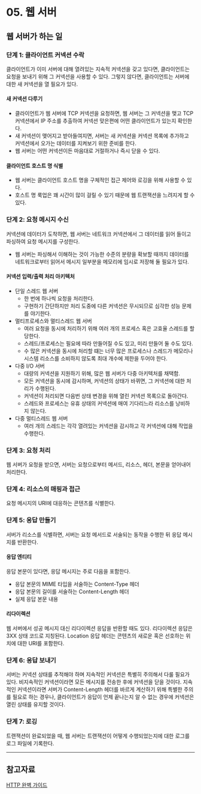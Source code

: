 # 05. 웹 서버

## 웹 서버가 하는 일

### 단계 1: 클라이언트 커넥션 수락
클라이언트가 이미 서버에 대해 열려있는 지속적 커넥션을 갖고 있다면, 클라이언트는 요청을 보내기 위해 그 커넥션을 사용할 수 있다.
그렇지 않다면, 클라이언트는 서버에 대한 새 커넥션을 열 필요가 있다.

#### 새 커넥션 다루기
* 클라이언트가 웹 서버에 TCP 커넥션을 요청하면, 웹 서버는 그 커넥션을 맺고 TCP 커넥션에서 IP 주소를 추출하여 커넥션 맞은편에 어떤 클라이언트가 있는지 확인한다.
* 새 커넥션이 맺어지고 받아들여지면, 서버는 새 커넥션을 커넥션 목록에 추가하고 커넥션에서 오가는 데이터를 지켜보기 위한 준비를 한다.
* 웹 서버는 어떤 커넥션이든 마음대로 거절하거나 즉시 닫을 수 있다.

#### 클라이언트 호스트 명 식별
* 웹 서버는 클라이언트 호스트 명을 구체적인 접근 제어와 로깅을 위해 사용할 수 있다.
* 호스트 명 룩업은 꽤 시간이 많이 걸릴 수 있기 때문에 웹 트랜잭션을 느려지게 할 수 있다.

### 단계 2: 요청 메시지 수신
커넥션에 데이터가 도착하면, 웹 서버는 네트워크 커넥션에서 그 데이터를 읽어 들이고 파싱하여 요청 메시지를 구성한다.

* 웹 서버는 파싱해서 이해하는 것이 가능한 수준의 분량을 확보할 때까지 데이터를 네트워크로부터 읽어서 메시지 일부분을 메모리에 임시로 저장해 둘 필요가 있다.

#### 커넥션 입력/출력 처리 아키텍처
* 단일 스레드 웹 서버
  * 한 번에 하나씩 요청을 처리한다.
  * 구현하기 간단하지만 처리 도중에 다른 커넥션은 무시되므로 심각한 성능 문제를 야기한다.
* 멀티프로세스와 멀티스레드 웹 서버
  * 여러 요청을 동시에 처리하기 위해 여러 개의 프로세스 혹은 고효율 스레드를 할당한다.
  * 스레드/프로세스는 필요에 따라 만들어질 수도 있고, 미리 만들어 둘 수도 있다.
  * 수 많은 커넥션을 동시에 처리할 떄는 너무 많은 프로세스나 스레드가 메모리나 시스템 리소스를 소비하지 않도록 최대 개수에 제한을 두어야 한다.
* 다중 I/O 서버
  * 대량의 커넥션을 지원하기 위해, 많은 웹 서버가 다중 아키텍처를 채택함.
  * 모든 커넥션을 동시에 감시하며, 커넥션의 상태가 바뀌면, 그 커넥션에 대한 처리가 수행된다.
  * 커넥션이 처리되면 다음번 상태 변경을 위해 열린 커넥션 목록으로 돌아간다.
  * 스레드와 프로세스는 유휴 상태의 커넥션에 매여 기다리느라 리소스를 낭비하지 않는다.
* 다중 멀티스레드 웹 서버
  * 여러 개의 스레드는 각각 열려있는 커넥션을 감시하고 각 커넥션에 대해 작업을 수행한다.

### 단계 3: 요청 처리
웹 서버가 요청을 받으면, 서버는 요청으로부터 메서드, 리소스, 헤더, 본문을 얻어내어 처리한다.

### 단계 4: 리소스의 매핑과 접근
요청 메시지의 URI에 대응하는 콘텐츠를 식별한다.

### 단계 5: 응답 만들기
서버가 리소스를 식별하면, 서버는 요청 메서드로 서술되는 동작을 수행한 뒤 응답 메시지를 반환한다.

#### 응답 엔티티
응답 본문이 있다면, 응답 메시지는 주로 다음을 포함한다.

* 응답 본문의 MIME 타입을 서술하는 Content-Type 헤더
* 응답 본문의 길이를 서술하는 Content-Length 헤더
* 실제 응답 본문 내용

#### 리다이렉션
웹 서버에서 성공 메시지 대신 리다이렉션 응답을 반환할 때도 있다. 리다이렉션 응답은 3XX 상태 코드로 지칭된다.
Location 응답 헤더는 콘텐츠의 새로운 혹은 선호하는 위치에 대한 URI를 포함한다.

### 단계 6: 응답 보내기
서버는 커넥션 상태를 추적해야 하며 지속적인 커넥션은 특별히 주의해서 다룰 필요가 있다. 비지속적인 커넥션이라면 모든 메시지를 전송한 후에
커넥션을 닫을 것이다. 지속적인 커넥션이라면 서버가 Content-Length 헤더를 바르게 계산하기 위해 특별한 주의를 필요로 하는 경우나,
클라이언트가 응답이 언제 끝나는지 알 수 없는 경우에 커넥션은 열린 상태를 유지할 것이다.

### 단계 7: 로깅
트랜잭션이 완료되었을 때, 웹 서버는 트랜잭션이 어떻게 수행되었는지에 대한 로그를 로그 파일에 기록한다.

---

## 참고자료

[HTTP 완벽 가이드](http://www.kyobobook.co.kr/product/detailViewKor.laf?ejkGb=KOR&mallGb=KOR&barcode=9788966261208&orderClick=LEA&Kc=)